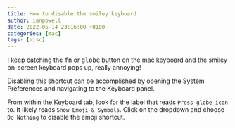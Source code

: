 ```yaml
---
title: How to disable the smiley keyboard
author: ianpowell
date: 2022-05-14 23:16:00 +0100
categories: [mac]
tags: [misc]
---
```


I keep catching the <kbd>fn</kbd> or <kbd>globe</kbd> button on the mac keyboard and the smiley on-screen keyboard pops up, really annoying!

Disabling this shortcut can be accomplished by opening the System Preferences and navigating to the Keyboard panel.

From within the Keyboard tab, look for the label that reads `Press globe icon` to. It likely reads `Show Emoji & Symbols`. Click on the dropdown and choose `Do Nothing` to disable the emoji shortcut.